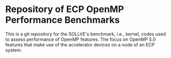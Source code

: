 # Repository of ECP OpenMP Performance Benchmarks

This is a git repository for the SOLLVE's benchmark, i.e., kernel, codes used to assess performance of OpenMP features. The focus on OpenMP 5.0 features that make use of the accelerator devices on a node of an ECP system. 
